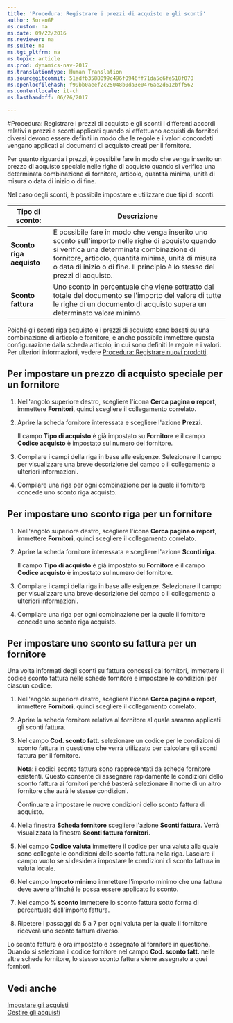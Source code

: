 ```yaml
---
title: 'Procedura: Registrare i prezzi di acquisto e gli sconti'
author: SorenGP
ms.custom: na
ms.date: 09/22/2016
ms.reviewer: na
ms.suite: na
ms.tgt_pltfrm: na
ms.topic: article
ms.prod: dynamics-nav-2017
ms.translationtype: Human Translation
ms.sourcegitcommit: 51adfb3588099c496f0946ff71da5c6fe518f070
ms.openlocfilehash: f99bb0aeef2c25048b0da3e0476ae2d612bff562
ms.contentlocale: it-ch
ms.lasthandoff: 06/26/2017

---
```


#<a name="how-to-record-purchase-prices-and-discounts"></a>Procedura: Registrare i prezzi di acquisto e gli sconti
I differenti accordi relativi a prezzi e sconti applicati quando si effettuano acquisti da fornitori diversi devono essere definiti in modo che le regole e i valori concordati vengano applicati ai documenti di acquisto creati per il fornitore.

Per quanto riguarda i prezzi, è possibile fare in modo che venga inserito un prezzo di acquisto speciale nelle righe di acquisto quando si verifica una determinata combinazione di fornitore, articolo, quantità minima, unità di misura o data di inizio o di fine.

Nel caso degli sconti, è possibile impostare e utilizzare due tipi di sconti:

|Tipo di sconto: |Descrizione |
|--------------|------------|
|**Sconto riga acquisto**|È possibile fare in modo che venga inserito uno sconto sull'importo nelle righe di acquisto quando si verifica una determinata combinazione di fornitore, articolo, quantità minima, unità di misura o data di inizio o di fine. Il principio è lo stesso dei prezzi di acquisto.|
|**Sconto fattura**|Uno sconto in percentuale che viene sottratto dal totale del documento se l'importo del valore di tutte le righe di un documento di acquisto supera un determinato valore minimo.|

Poiché gli sconti riga acquisto e i prezzi di acquisto sono basati su una combinazione di articolo e fornitore, è anche possibile immettere questa configurazione dalla scheda articolo, in cui sono definiti le regole e i valori. Per ulteriori informazioni, vedere [Procedura: Registrare nuovi prodotti](inventory-how-register-new-products.md).

## <a name="to-set-up-a-special-purchase-price-for-a-vendor"></a>Per impostare un prezzo di acquisto speciale per un fornitore
1. Nell'angolo superiore destro, scegliere l'icona **Cerca pagina o report**, immettere **Fornitori**, quindi scegliere il collegamento correlato.
2. Aprire la scheda fornitore interessata e scegliere l'azione **Prezzi**.

    Il campo **Tipo di acquisto** è già impostato su **Fornitore** e il campo **Codice acquisto** è impostato sul numero del fornitore.
3. Compilare i campi della riga in base alle esigenze. Selezionare il campo per visualizzare una breve descrizione del campo o il collegamento a ulteriori informazioni.
4. Compilare una riga per ogni combinazione per la quale il fornitore concede uno sconto riga acquisto.

## <a name="to-set-up-a-line-discount-for-a-vendor"></a>Per impostare uno sconto riga per un fornitore
1. Nell'angolo superiore destro, scegliere l'icona **Cerca pagina o report**, immettere **Fornitori**, quindi scegliere il collegamento correlato.
2. Aprire la scheda fornitore interessata e scegliere l'azione **Sconti riga**.

    Il campo **Tipo di acquisto** è già impostato su **Fornitore** e il campo **Codice acquisto** è impostato sul numero del fornitore.
3. Compilare i campi della riga in base alle esigenze. Selezionare il campo per visualizzare una breve descrizione del campo o il collegamento a ulteriori informazioni.
4. Compilare una riga per ogni combinazione per la quale il fornitore concede uno sconto riga acquisto.

## <a name="to-set-up-an-invoice-discount-for-a-vendor"></a>Per impostare uno sconto su fattura per un fornitore
Una volta informati degli sconti su fattura concessi dai fornitori, immettere il codice sconto fattura nelle schede fornitore e impostare le condizioni per ciascun codice.

1. Nell'angolo superiore destro, scegliere l'icona **Cerca pagina o report**, immettere **Fornitori**, quindi scegliere il collegamento correlato.
2. Aprire la scheda fornitore relativa al fornitore al quale saranno applicati gli sconti fattura.
3. Nel campo **Cod. sconto fatt.** selezionare un codice per le condizioni di sconto fattura in questione che verrà utilizzato per calcolare gli sconti fattura per il fornitore.

    **Nota**: i codici sconto fattura sono rappresentati da schede fornitore esistenti. Questo consente di assegnare rapidamente le condizioni dello sconto fattura ai fornitori perché basterà selezionare il nome di un altro fornitore che avrà le stesse condizioni.

    Continuare a impostare le nuove condizioni dello sconto fattura di acquisto.
4. Nella finestra **Scheda fornitore** scegliere l'azione **Sconti fattura**. Verrà visualizzata la finestra **Sconti fattura fornitori**.
5. Nel campo **Codice valuta** immettere il codice per una valuta alla quale sono collegate le condizioni dello sconto fattura nella riga. Lasciare il campo vuoto se si desidera impostare le condizioni di sconto fattura in valuta locale.
6. Nel campo **Importo minimo** immettere l'importo minimo che una fattura deve avere affinché le possa essere applicato lo sconto.
7. Nel campo **% sconto** immettere lo sconto fattura sotto forma di percentuale dell'importo fattura.
8. Ripetere i passaggi da 5 a 7 per ogni valuta per la quale il fornitore riceverà uno sconto fattura diverso.

Lo sconto fattura è ora impostato e assegnato al fornitore in questione. Quando si seleziona il codice fornitore nel campo **Cod. sconto fatt.** nelle altre schede fornitore, lo stesso sconto fattura viene assegnato a quei fornitori.

## <a name="see-also"></a>Vedi anche  
[Impostare gli acquisti](purchasing-setup-purchasing.md)  
[Gestire gli acquisti](purchasing-manage-purchasing.md)

